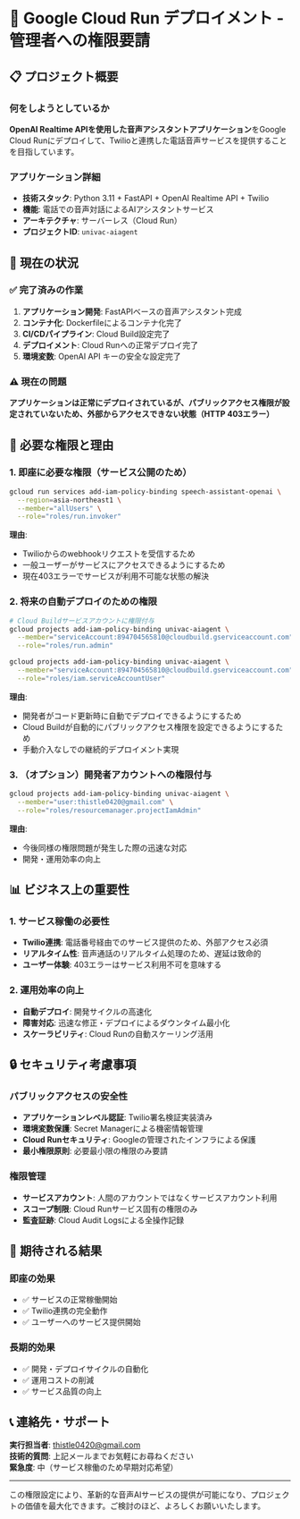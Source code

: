 # 🎯 Google Cloud Run デプロイメント - 管理者への権限要請

## 📋 プロジェクト概要

### 何をしようとしているか
**OpenAI Realtime APIを使用した音声アシスタントアプリケーション**をGoogle Cloud Runにデプロイして、Twilioと連携した電話音声サービスを提供することを目指しています。

### アプリケーション詳細
- **技術スタック**: Python 3.11 + FastAPI + OpenAI Realtime API + Twilio
- **機能**: 電話での音声対話によるAIアシスタントサービス
- **アーキテクチャ**: サーバーレス（Cloud Run）
- **プロジェクトID**: `univac-aiagent`

## 🚀 現在の状況

### ✅ 完了済みの作業
1. **アプリケーション開発**: FastAPIベースの音声アシスタント完成
2. **コンテナ化**: Dockerfileによるコンテナ化完了
3. **CI/CDパイプライン**: Cloud Build設定完了
4. **デプロイメント**: Cloud Runへの正常デプロイ完了
5. **環境変数**: OpenAI API キーの安全な設定完了

### ⚠️ 現在の問題
**アプリケーションは正常にデプロイされているが、パブリックアクセス権限が設定されていないため、外部からアクセスできない状態（HTTP 403エラー）**

## 🔐 必要な権限と理由

### 1. 即座に必要な権限（サービス公開のため）

```bash
gcloud run services add-iam-policy-binding speech-assistant-openai \
  --region=asia-northeast1 \
  --member="allUsers" \
  --role="roles/run.invoker"
```

**理由**: 
- Twilioからのwebhookリクエストを受信するため
- 一般ユーザーがサービスにアクセスできるようにするため
- 現在403エラーでサービスが利用不可能な状態の解決

### 2. 将来の自動デプロイのための権限

```bash
# Cloud Buildサービスアカウントに権限付与
gcloud projects add-iam-policy-binding univac-aiagent \
  --member="serviceAccount:894704565810@cloudbuild.gserviceaccount.com" \
  --role="roles/run.admin"

gcloud projects add-iam-policy-binding univac-aiagent \
  --member="serviceAccount:894704565810@cloudbuild.gserviceaccount.com" \
  --role="roles/iam.serviceAccountUser"
```

**理由**:
- 開発者がコード更新時に自動でデプロイできるようにするため
- Cloud Buildが自動的にパブリックアクセス権限を設定できるようにするため
- 手動介入なしでの継続的デプロイメント実現

### 3. （オプション）開発者アカウントへの権限付与

```bash
gcloud projects add-iam-policy-binding univac-aiagent \
  --member="user:thistle0420@gmail.com" \
  --role="roles/resourcemanager.projectIamAdmin"
```

**理由**:
- 今後同様の権限問題が発生した際の迅速な対応
- 開発・運用効率の向上

## 📊 ビジネス上の重要性

### 1. サービス稼働の必要性
- **Twilio連携**: 電話番号経由でのサービス提供のため、外部アクセス必須
- **リアルタイム性**: 音声通話のリアルタイム処理のため、遅延は致命的
- **ユーザー体験**: 403エラーはサービス利用不可を意味する

### 2. 運用効率の向上
- **自動デプロイ**: 開発サイクルの高速化
- **障害対応**: 迅速な修正・デプロイによるダウンタイム最小化
- **スケーラビリティ**: Cloud Runの自動スケーリング活用

## 🔒 セキュリティ考慮事項

### パブリックアクセスの安全性
- **アプリケーションレベル認証**: Twilio署名検証実装済み
- **環境変数保護**: Secret Managerによる機密情報管理
- **Cloud Runセキュリティ**: Googleの管理されたインフラによる保護
- **最小権限原則**: 必要最小限の権限のみ要請

### 権限管理
- **サービスアカウント**: 人間のアカウントではなくサービスアカウント利用
- **スコープ制限**: Cloud Runサービス固有の権限のみ
- **監査証跡**: Cloud Audit Logsによる全操作記録

## 🎯 期待される結果

### 即座の効果
- ✅ サービスの正常稼働開始
- ✅ Twilio連携の完全動作
- ✅ ユーザーへのサービス提供開始

### 長期的効果
- ✅ 開発・デプロイサイクルの自動化
- ✅ 運用コストの削減
- ✅ サービス品質の向上

## 📞 連絡先・サポート

**実行担当者**: thistle0420@gmail.com  
**技術的質問**: 上記メールまでお気軽にお尋ねください  
**緊急度**: 中（サービス稼働のため早期対応希望）

---

この権限設定により、革新的な音声AIサービスの提供が可能になり、プロジェクトの価値を最大化できます。ご検討のほど、よろしくお願いいたします。
